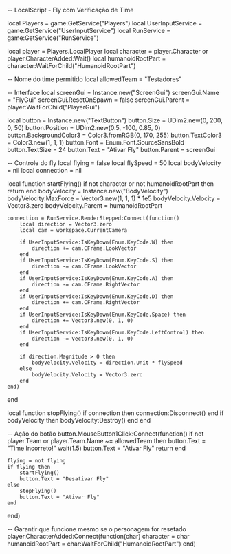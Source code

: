 -- LocalScript - Fly com Verificação de Time

local Players = game:GetService("Players")
local UserInputService = game:GetService("UserInputService")
local RunService = game:GetService("RunService")

local player = Players.LocalPlayer
local character = player.Character or player.CharacterAdded:Wait()
local humanoidRootPart = character:WaitForChild("HumanoidRootPart")

-- Nome do time permitido
local allowedTeam = "Testadores"

-- Interface
local screenGui = Instance.new("ScreenGui")
screenGui.Name = "FlyGui"
screenGui.ResetOnSpawn = false
screenGui.Parent = player:WaitForChild("PlayerGui")

local button = Instance.new("TextButton")
button.Size = UDim2.new(0, 200, 0, 50)
button.Position = UDim2.new(0.5, -100, 0.85, 0)
button.BackgroundColor3 = Color3.fromRGB(0, 170, 255)
button.TextColor3 = Color3.new(1, 1, 1)
button.Font = Enum.Font.SourceSansBold
button.TextSize = 24
button.Text = "Ativar Fly"
button.Parent = screenGui

-- Controle do fly
local flying = false
local flySpeed = 50
local bodyVelocity = nil
local connection = nil

local function startFlying()
	if not character or not humanoidRootPart then return end
	bodyVelocity = Instance.new("BodyVelocity")
	bodyVelocity.MaxForce = Vector3.new(1, 1, 1) * 1e5
	bodyVelocity.Velocity = Vector3.zero
	bodyVelocity.Parent = humanoidRootPart

	connection = RunService.RenderStepped:Connect(function()
		local direction = Vector3.zero
		local cam = workspace.CurrentCamera

		if UserInputService:IsKeyDown(Enum.KeyCode.W) then
			direction += cam.CFrame.LookVector
		end
		if UserInputService:IsKeyDown(Enum.KeyCode.S) then
			direction -= cam.CFrame.LookVector
		end
		if UserInputService:IsKeyDown(Enum.KeyCode.A) then
			direction -= cam.CFrame.RightVector
		end
		if UserInputService:IsKeyDown(Enum.KeyCode.D) then
			direction += cam.CFrame.RightVector
		end
		if UserInputService:IsKeyDown(Enum.KeyCode.Space) then
			direction += Vector3.new(0, 1, 0)
		end
		if UserInputService:IsKeyDown(Enum.KeyCode.LeftControl) then
			direction -= Vector3.new(0, 1, 0)
		end

		if direction.Magnitude > 0 then
			bodyVelocity.Velocity = direction.Unit * flySpeed
		else
			bodyVelocity.Velocity = Vector3.zero
		end
	end)
end

local function stopFlying()
	if connection then connection:Disconnect() end
	if bodyVelocity then bodyVelocity:Destroy() end
end

-- Ação do botão
button.MouseButton1Click:Connect(function()
	if not player.Team or player.Team.Name ~= allowedTeam then
		button.Text = "Time Incorreto!"
		wait(1.5)
		button.Text = "Ativar Fly"
		return
	end

	flying = not flying
	if flying then
		startFlying()
		button.Text = "Desativar Fly"
	else
		stopFlying()
		button.Text = "Ativar Fly"
	end
end)

-- Garantir que funcione mesmo se o personagem for resetado
player.CharacterAdded:Connect(function(char)
	character = char
	humanoidRootPart = char:WaitForChild("HumanoidRootPart")
end)
